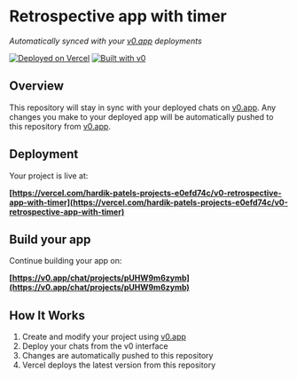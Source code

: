 # Retrospective app with timer

*Automatically synced with your [v0.app](https://v0.app) deployments*

[![Deployed on Vercel](https://img.shields.io/badge/Deployed%20on-Vercel-black?style=for-the-badge&logo=vercel)](https://vercel.com/hardik-patels-projects-e0efd74c/v0-retrospective-app-with-timer)
[![Built with v0](https://img.shields.io/badge/Built%20with-v0.app-black?style=for-the-badge)](https://v0.app/chat/projects/pUHW9m6zymb)

## Overview

This repository will stay in sync with your deployed chats on [v0.app](https://v0.app).
Any changes you make to your deployed app will be automatically pushed to this repository from [v0.app](https://v0.app).

## Deployment

Your project is live at:

**[https://vercel.com/hardik-patels-projects-e0efd74c/v0-retrospective-app-with-timer](https://vercel.com/hardik-patels-projects-e0efd74c/v0-retrospective-app-with-timer)**

## Build your app

Continue building your app on:

**[https://v0.app/chat/projects/pUHW9m6zymb](https://v0.app/chat/projects/pUHW9m6zymb)**

## How It Works

1. Create and modify your project using [v0.app](https://v0.app)
2. Deploy your chats from the v0 interface
3. Changes are automatically pushed to this repository
4. Vercel deploys the latest version from this repository